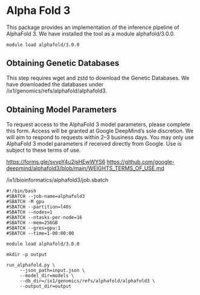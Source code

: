 # Alpha Fold 3

This package provides an implementation of the inference pipeline of AlphaFold 3. We have installed the tool as a module alphafold/3.0.0.
```commandline
module load alphafold/3.0.0
```
## Obtaining Genetic Databases

This step requires wget and zstd to download the Genetic Databases. We have downloaded the databases under /ix1/genomics/refs/alphafold/alphafold3.

## Obtaining Model Parameters
To request access to the AlphaFold 3 model parameters, please complete this form. Access will be granted at Google DeepMind’s sole discretion. We will aim to respond to requests within 2–3 business days. You may only use AlphaFold 3 model parameters if received directly from Google. Use is subject to these terms of use.

https://forms.gle/svvpY4u2jsHEwWYS6
https://github.com/google-deepmind/alphafold3/blob/main/WEIGHTS_TERMS_OF_USE.md

/ix1/bioinformatics/alphafold3/job.sbatch

```commandline
#!/bin/bash
#SBATCH --job-name=alphafold3
#SBATCH -M gpu
#SBATCH --partition=l40s
#SBATCH --nodes=1
#SBATCH --ntasks-per-node=16
#SBATCH --mem=256GB
#SBATCH --gres=gpu:1
#SBATCH --time=1-00:00:00

module load alphafold/3.0.0

mkdir -p output

run_alphafold.py \
     --json_path=input.json \
     --model_dir=models \
     --db_dir=/ix1/genomics/refs/alphafold/alphafold3 \
     --output_dir=output
```
